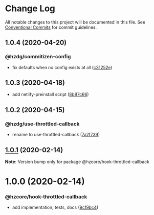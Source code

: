 # Change Log

All notable changes to this project will be documented in this file.
See [Conventional Commits](https://conventionalcommits.org) for commit guidelines.

## 1.0.4 (2020-04-20)


### @hzdg/commitizen-config

* fix defaults when no config exists at all ([c31252e](https://github.com/hzdg/hz-core/commit/c31252e))


## 1.0.3 (2020-04-18)


* add netlify-preinstall script ([8b87c66](https://github.com/hzdg/hz-core/commit/8b87c66))


## 1.0.2 (2020-04-15)


### @hzdg/use-throttled-callback

* rename to use-throttled-callback ([7a2f739](https://github.com/hzdg/hz-core/commit/7a2f739))


## [1.0.1](https://github.com/hzdg/hz-core/compare/@hzcore/hook-throttled-callback@1.0.0...@hzcore/hook-throttled-callback@1.0.1) (2020-02-14)

**Note:** Version bump only for package @hzcore/hook-throttled-callback





# 1.0.0 (2020-02-14)


### @hzcore/hook-throttled-callback

* add implementation, tests, docs ([9cf9bc4](https://github.com/hzdg/hz-core/commit/9cf9bc4))
